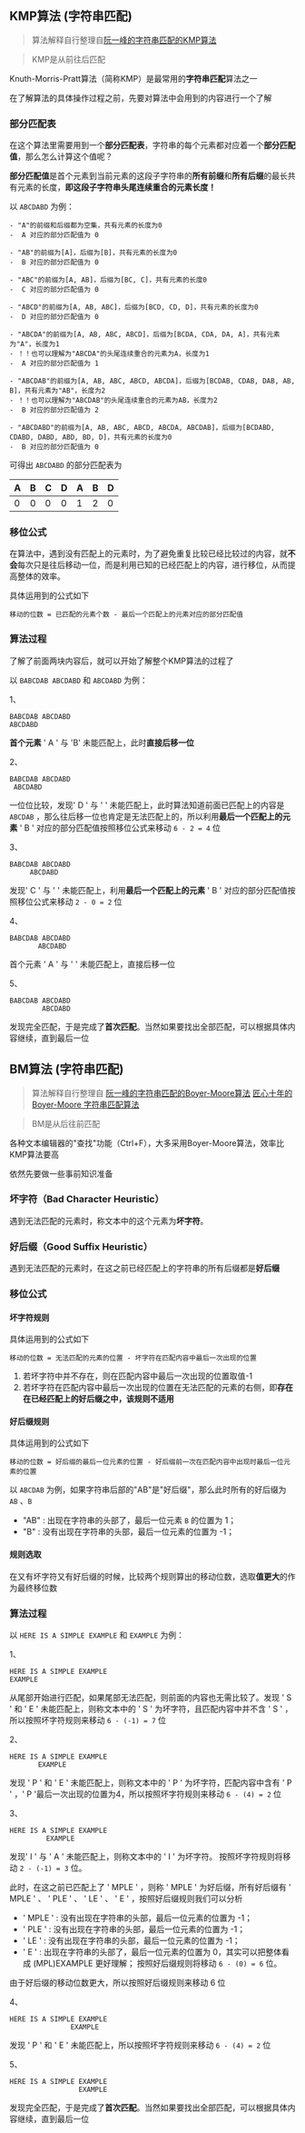 ## KMP算法 (字符串匹配)

> 算法解释自行整理自[阮一峰的字符串匹配的KMP算法](http://www.ruanyifeng.com/blog/2013/05/Knuth%E2%80%93Morris%E2%80%93Pratt_algorithm.html)

> KMP是从前往后匹配

Knuth-Morris-Pratt算法（简称KMP）是最常用的**字符串匹配**算法之一

在了解算法的具体操作过程之前，先要对算法中会用到的内容进行一个了解

### 部分匹配表

在这个算法里需要用到一个**部分匹配表**，字符串的每个元素都对应着一个**部分匹配值**，那么怎么计算这个值呢？

**部分匹配值**是首个元素到当前元素的这段子字符串的**所有前缀**和**所有后缀**的最长共有元素的长度，**即这段子字符串头尾连续重合的元素长度！**

以 `ABCDABD` 为例：

```
- "A"的前缀和后缀都为空集，共有元素的长度为0
-  A 对应的部分匹配值为 0

- "AB"的前缀为[A]，后缀为[B]，共有元素的长度为0
-  B 对应的部分匹配值为 0

- "ABC"的前缀为[A, AB]，后缀为[BC, C]，共有元素的长度0
-  C 对应的部分匹配值为 0

- "ABCD"的前缀为[A, AB, ABC]，后缀为[BCD, CD, D]，共有元素的长度为0
-  D 对应的部分匹配值为 0

- "ABCDA"的前缀为[A, AB, ABC, ABCD]，后缀为[BCDA, CDA, DA, A]，共有元素为"A"，长度为1
- ！！也可以理解为"ABCDA"的头尾连续重合的元素为A，长度为1
-  A 对应的部分匹配值为 1

- "ABCDAB"的前缀为[A, AB, ABC, ABCD, ABCDA]，后缀为[BCDAB, CDAB, DAB, AB, B]，共有元素为"AB"，长度为2
- ！！也可以理解为"ABCDAB"的头尾连续重合的元素为AB，长度为2
-  B 对应的部分匹配值为 2

- "ABCDABD"的前缀为[A, AB, ABC, ABCD, ABCDA, ABCDAB]，后缀为[BCDABD, CDABD, DABD, ABD, BD, D]，共有元素的长度为0
-  B 对应的部分匹配值为 0
```

可得出 `ABCDABD` 的部分匹配表为

|   A   |   B   |   C   |   D   |   A   |   B   |   D   |
| ----- | ----- | ----- | ----- | ----- | ----- | ----- |
|   0   |   0   |   0   |   0   |   1   |   2   |   0   |

### 移位公式

在算法中，遇到没有匹配上的元素时，为了避免重复比较已经比较过的内容，就**不会**每次只是往后移动一位，而是利用已知的已经匹配上的内容，进行移位，从而提高整体的效率。

具体运用到的公式如下

```
移动的位数 = 已匹配的元素个数 - 最后一个匹配上的元素对应的部分匹配值
```

### 算法过程

了解了前面两块内容后，就可以开始了解整个KMP算法的过程了

以 `BABCDAB ABCDABD` 和 `ABCDABD` 为例：

1、
```
BABCDAB ABCDABD
ABCDABD
```
**首个元素** ' A ' 与 'B' 未能匹配上，此时**直接后移一位**

2、
```
BABCDAB ABCDABD
 ABCDABD
```
一位位比较，发现' D ' 与 '  ' 未能匹配上，此时算法知道前面已匹配上的内容是 `ABCDAB` ，那么往后移一位也肯定是无法匹配上的，所以利用**最后一个匹配上的元素**  ' B ' 对应的部分匹配值按照移位公式来移动 `6 - 2 = 4` 位

3、
```
BABCDAB ABCDABD
     ABCDABD
```
发现' C ' 与 '  ' 未能匹配上，利用**最后一个匹配上的元素**  ' B ' 对应的部分匹配值按照移位公式来移动 `2 - 0 = 2` 位

4、
```
BABCDAB ABCDABD
       ABCDABD
```
首个元素 ' A ' 与 '  ' 未能匹配上，直接后移一位

5、
```
BABCDAB ABCDABD
        ABCDABD
```
发现完全匹配，于是完成了**首次匹配**。当然如果要找出全部匹配，可以根据具体内容继续，直到最后一位




## BM算法 (字符串匹配)

> 算法解释自行整理自
> [阮一峰的字符串匹配的Boyer-Moore算法](http://www.ruanyifeng.com/blog/2013/05/boyer-moore_string_search_algorithm.html)
> [匠心十年的Boyer-Moore 字符串匹配算法](https://www.cnblogs.com/gaochundong/p/boyer_moore_string_matching_algorithm.html)

> BM是从后往前匹配

各种文本编辑器的"查找"功能（Ctrl+F），大多采用Boyer-Moore算法，效率比KMP算法要高

依然先要做一些事前知识准备

### 坏字符（Bad Character Heuristic）

遇到无法匹配的元素时，称文本中的这个元素为**坏字符**。

### 好后缀（Good Suffix Heuristic）

遇到无法匹配的元素时，在这之前已经匹配上的字符串的所有后缀都是**好后缀**

### 移位公式

#### 坏字符规则

具体运用到的公式如下

```
移动的位数 = 无法匹配的元素的位置 - 坏字符在匹配内容中最后一次出现的位置
```

1. 若坏字符中并不存在，则在匹配内容中最后一次出现的位置取值-1
2. 若坏字符在匹配内容中最后一次出现的位置在无法匹配的元素的右侧，即**存在在已经匹配上的好后缀之中，该规则不适用**

#### 好后缀规则

具体运用到的公式如下

```
移动的位数 = 好后缀的最后一位元素的位置 - 好后缀前一次在匹配内容中出现时最后一位元素的位置
```

以 `ABCDAB` 为例，如果字符串后部的"AB"是"好后缀"，那么此时所有的好后缀为 `AB` 、`B`
- "AB" : 出现在字符串的头部了，最后一位元素 `B` 的位置为 1；
- "B" : 没有出现在字符串的头部，最后一位元素的位置为 -1；

#### 规则选取

在又有坏字符又有好后缀的时候，比较两个规则算出的移动位数，选取**值更大**的作为最终移位数



### 算法过程

以 `HERE IS A SIMPLE EXAMPLE` 和 `EXAMPLE` 为例：

1、
```
HERE IS A SIMPLE EXAMPLE
EXAMPLE
```
从尾部开始进行匹配，如果尾部无法匹配，则前面的内容也无需比较了。发现 ' S ' 和 ' E ' 未能匹配上，则称文本中的 ' S ' 为坏字符，且匹配内容中并不含 ' S ' ，所以按照坏字符规则来移动 `6 - (-1) = 7` 位

2、
```
HERE IS A SIMPLE EXAMPLE
       EXAMPLE
```
发现 ' P ' 和 ' E ' 未能匹配上，则称文本中的 ' P ' 为坏字符，匹配内容中含有 ' P ' ，' P '最后一次出现的位置为4，所以按照坏字符规则来移动 `6 - (4) = 2` 位

3、
```
HERE IS A SIMPLE EXAMPLE
         EXAMPLE
```
发现' I ' 与 ' A ' 未能匹配上，则称文本中的 ' I ' 为坏字符。
按照坏字符规则将移动 `2 - (-1) = 3` 位。

此时，在这之前已匹配上了 ' MPLE ' ，则称 ' MPLE ' 为好后缀，所有好后缀有  ' MPLE ' 、 ' PLE ' 、 ' LE ' 、 ' E ' ，按照好后缀规则我们可以分析
-  ' MPLE ' : 没有出现在字符串的头部，最后一位元素的位置为 -1；
-  ' PLE ' : 没有出现在字符串的头部，最后一位元素的位置为 -1；
-  ' LE ' : 没有出现在字符串的头部，最后一位元素的位置为 -1；
-  ' E ' : 出现在字符串的头部了，最后一位元素的位置为 0，其实可以把整体看成 (MPL)EXAMPLE 更好理解；
按照好后缀规则将移动 `6 - (0) = 6` 位。

由于好后缀的移动位数更大，所以按照好后缀规则来移动 6 位

4、
```
HERE IS A SIMPLE EXAMPLE
               EXAMPLE
```
发现 ' P ' 和 ' E ' 未能匹配上，所以按照坏字符规则来移动 `6 - (4) = 2` 位

5、
```
HERE IS A SIMPLE EXAMPLE
                 EXAMPLE
```
发现完全匹配，于是完成了**首次匹配**。当然如果要找出全部匹配，可以根据具体内容继续，直到最后一位
